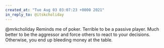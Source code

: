 ```yaml
---
created_at: "Tue Aug 03 03:07:23 +0000 2021"
in_reply_to: @itskcholiday
---
```


@mrkcholiday Reminds me of poker. Terrible to be a passive player. Much better to be the aggressor and force others to react to your decisions. Otherwise, you end up bleeding money at the table.